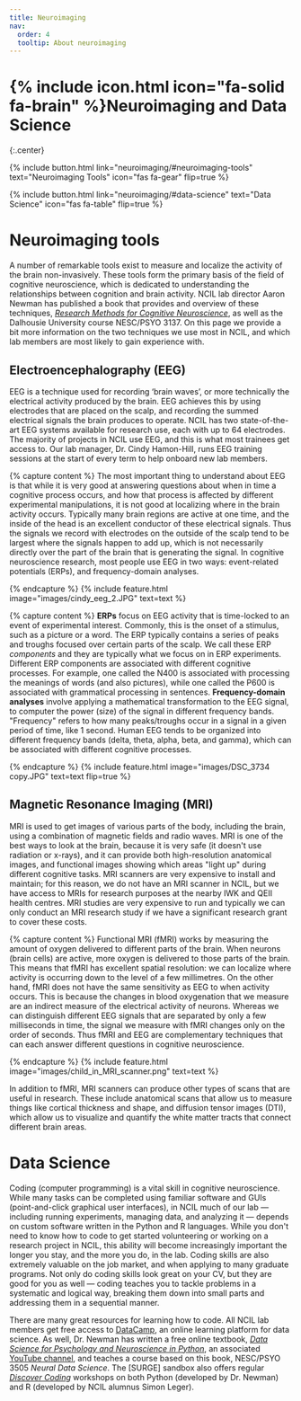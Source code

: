 ```yaml
---
title: Neuroimaging
nav:
  order: 4
  tooltip: About neuroimaging 
---
```


# {% include icon.html icon="fa-solid fa-brain" %}Neuroimaging and Data Science
{:.center}

{%
  include button.html
  link="neuroimaging/#neuroimaging-tools"
  text="Neuroimaging Tools"
  icon="fas fa-gear"
  flip=true
%}

{%
  include button.html
  link="neuroimaging/#data-science"
  text="Data Science"
  icon="fas fa-table"
  flip=true
%}

# Neuroimaging tools
A number of remarkable tools exist to measure and localize the activity of the brain non-invasively. These tools form the primary basis of the field of cognitive neuroscience, which is dedicated to understanding the relationships between cognition and brain activity. NCIL lab director Aaron Newman has published a book that provides and overview of these techniques, [*Research Methods for Cognitive Neuroscience*](https://us.sagepub.com/en-us/nam/research-methods-for-cognitive-neuroscience/book242924), as well as the Dalhousie University course NESC/PSYO 3137. On this page we provide a bit more information on the two techniques we use most in NCIL, and which lab members are most likely to gain experience with.

## Electroencephalography (EEG)
EEG is a technique used for recording ‘brain waves’, or more technically the electrical activity produced by the brain. EEG achieves this by using electrodes that are placed on the scalp, and recording the summed electrical signals the brain produces to operate. NCIL has two state-of-the-art EEG systems available for research use, each with up to 64 electrodes. The majority of projects in NCIL use EEG, and this is what most trainees get access to. Our lab manager, Dr. Cindy Hamon-Hill, runs EEG training sessions at the start of every term to help onboard new lab members. 

{% capture content %}
The most important thing to understand about EEG is that while it is very good at answering questions about when in time a cognitive process occurs, and how that process is affected by different experimental manipulations, it is not good at localizing where in the brain activity occurs. Typically many brain regions are active at one time, and the inside of the head is an excellent conductor of these electrical signals. Thus the signals we record with electrodes on the outside of the scalp tend to be largest where the signals happen to add up, which is not necessarily directly over the part of the brain that is generating the signal. In cognitive neuroscience research, most people use EEG in two ways: event-related potentials (ERPs), and frequency-domain analyses.

{% endcapture %}
{%
  include feature.html
  image="images/cindy_eeg_2.JPG"
  text=text
%}

{% capture content %}
**ERPs** focus on EEG activity that is time-locked to an event of experimental interest. Commonly, this is the onset of a stimulus, such as a picture or a word. The ERP typically contains a series of peaks and troughs focused over certain parts of the scalp. We call these ERP *components* and they are typically what we focus on in ERP experiments. Different ERP components are associated with different cognitive processes. For example, one called the N400 is associated with processing the meanings of words (and also pictures), while one called the P600 is associated with grammatical processing in sentences. **Frequency-domain analyses** involve applying a mathematical transformation to the EEG signal, to computer the power (size) of the signal in different frequency bands. "Frequency" refers to how many peaks/troughs occur in a signal in a given period of time, like 1 second. Human EEG tends to be organized into different frequency bands (delta, theta, alpha, beta, and gamma), which can be associated with different cognitive processes. 

{% endcapture %}
{%
  include feature.html
  image="images/DSC_3734 copy.JPG"
  text=text
  flip=true
%}


## Magnetic Resonance Imaging (MRI)
MRI is used to get images of various parts of the body, including the brain, using a combination of magnetic fields and radio waves. MRI is one of the best ways to look at the brain, because it is very safe (it doesn't use radiation or x-rays), and it can provide both high-resolution anatomical images, and functional images showing which areas "light up" during different cognitive tasks. MRI scanners are very expensive to install and maintain; for this reason, we do not have an MRI scanner in NCIL, but we have access to MRIs for research purposes at the nearby IWK and QEII health centres. MRI studies are very expensive to run and typically we can only conduct an MRI research study if we have a significant research grant to cover these costs.

{% capture content %}
Functional MRI (fMRI) works by measuring the amount of oxygen delivered to different parts of the brain. When neurons (brain cells) are active, more oxygen is delivered to those parts of the brain. This means that fMRI has excellent spatial resolution: we can localize where activity is occurring down to the level of a few millimetres. On the other hand, fMRI does not have the same sensitivity as EEG to when activity occurs. This is because the changes in blood oxygenation that we measure are an indirect measure of the electrical activity of neurons. Whereas we can distinguish different EEG signals that are separated by only a few milliseconds in time, the signal we measure with fMRI changes only on the order of seconds. Thus fMRI and EEG are complementary techniques that can each answer different questions in cognitive neuroscience. 

{% endcapture %}
{%
  include feature.html
  image="images/child_in_MRI_scanner.png"
  text=text
%}

In addition to fMRI, MRI scanners can produce other types of scans that are useful in research. These include anatomical scans that allow us to measure things like cortical thickness and shape, and diffusion tensor images (DTI), which allow us to visualize and quantify the white matter tracts that connect different brain areas.

# Data Science
Coding (computer programming) is a vital skill in cognitive neuroscience. While many tasks can be completed using familiar software and GUIs (point-and-click graphical user interfaces), in NCIL much of our lab — including running experiments, managing data, and analyzing it — depends on custom software written in the Python and R languages. While you don't need to know how to code to get started volunteering or working on a research project in NCIL, this ability will become increasingly important the longer you stay, and the more you do, in the lab. Coding skills are also extremely valuable on the job market, and when applying to many graduate programs. Not only do coding skills look great on your CV, but they are good for you as well — coding teaches you to tackle problems in a systematic and logical way, breaking them down into small parts and addressing them in a sequential manner. 

There are many great resources for learning how to code. All NCIL lab members get free access to [DataCamp](https://datacamp.com), an online learning platform for data science. As well, Dr. Newman has written a free online textbook, [*Data Science for Psychology and Neuroscience in Python*](https://neuraldatascience.io), an associated [YouTube channel](https://youtube.com/playlist?list=PLtfEWMIgWS22MMZjPIzBRE2cHhMcvEKwp), and teaches a course based on this book, NESC/PSYO 3505 *Neural Data Science*. The [SURGE] sandbox also offers regular [*Discover Coding*](https://www.surgeinnovation.ca/discover) workshops on both Python (developed by Dr. Newman) and R (developed by NCIL alumnus Simon Leger).
